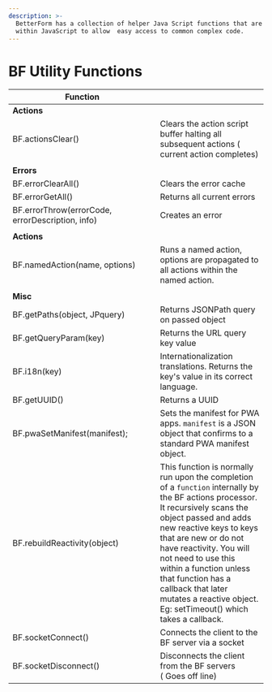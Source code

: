 ```yaml
---
description: >-
  BetterForm has a collection of helper Java Script functions that are used
  within JavaScript to allow  easy access to common complex code.
---
```


# BF Utility Functions

<table><thead><tr><th width="275.5">Function</th><th></th></tr></thead><tbody><tr><td><strong>Actions</strong></td><td></td></tr><tr><td>BF.actionsClear()</td><td>Clears the action script buffer halting all subsequent actions ( current action completes)</td></tr><tr><td></td><td></td></tr><tr><td><strong>Errors</strong></td><td></td></tr><tr><td>BF.errorClearAll()</td><td>Clears the error cache</td></tr><tr><td>BF.errorGetAll()</td><td>Returns all current errors</td></tr><tr><td>BF.errorThrow(errorCode, errorDescription, info)</td><td>Creates an error</td></tr><tr><td></td><td></td></tr><tr><td><strong>Actions</strong></td><td></td></tr><tr><td>BF.namedAction(name, options)</td><td>Runs a named action, options are propagated to all actions within the named action.</td></tr><tr><td></td><td></td></tr><tr><td><strong>Misc</strong></td><td></td></tr><tr><td>BF.getPaths(object, JPquery)</td><td>Returns JSONPath query on passed object </td></tr><tr><td>BF.getQueryParam(key)</td><td>Returns the URL query key value</td></tr><tr><td>BF.i18n(key)</td><td>Internationalization translations. Returns the key's value in its correct language.</td></tr><tr><td>BF.getUUID()</td><td>Returns a UUID</td></tr><tr><td>BF.pwaSetManifest(manifest);</td><td>Sets the manifest for PWA apps. <code>manifest</code> is a JSON object that confirms to a standard PWA manifest object.</td></tr><tr><td>BF.rebuildReactivity(object)</td><td>This function is normally run upon the completion of a <code>function</code> internally by the BF actions processor.<br>It recursively scans the object passed and adds new reactive keys to keys that are new or do not have reactivity. You will not need to use this within a function unless that function has a callback that later mutates a reactive object. Eg: setTimeout() which takes a callback.</td></tr><tr><td>BF.socketConnect()</td><td>Connects the client to the BF server via a socket</td></tr><tr><td>BF.socketDisconnect()</td><td>Disconnects the client from the BF servers<br>( Goes off line)</td></tr></tbody></table>
